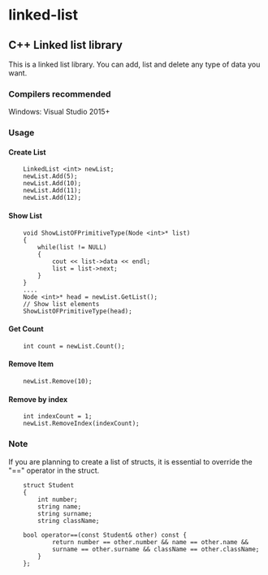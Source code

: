 # linked-list

## C++ Linked list library

This is a linked list library. You can add, list and delete any type of data you want.

### Compilers recommended

Windows: Visual Studio 2015+

### Usage

#### Create List

```
    LinkedList <int> newList;
    newList.Add(5);
    newList.Add(10);
    newList.Add(11);
    newList.Add(12);
```

#### Show List
```
    void ShowListOFPrimitiveType(Node <int>* list)
    {
        while(list != NULL)
        {
            cout << list->data << endl;
            list = list->next;
        }
    }
    ....
    Node <int>* head = newList.GetList();
    // Show list elements
    ShowListOFPrimitiveType(head);
```
#### Get Count
```
    int count = newList.Count();
```
#### Remove Item
```
    newList.Remove(10);
```
#### Remove by index
```
    int indexCount = 1;
    newList.RemoveIndex(indexCount);
```
### Note

If you are planning to create a list of structs, it is essential to override the "==" operator in the struct.
```
    struct Student
    {
        int number;
        string name;
        string surname;
        string className;

    bool operator==(const Student& other) const {
            return number == other.number && name == other.name &&
            surname == other.surname && className == other.className;
        }
    };
```
